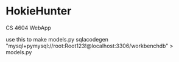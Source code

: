 # HokieHunter
CS 4604 WebApp



use this to make models.py sqlacodegen "mysql+pymysql://root:Root123!@localhost:3306/workbenchdb" > models.py